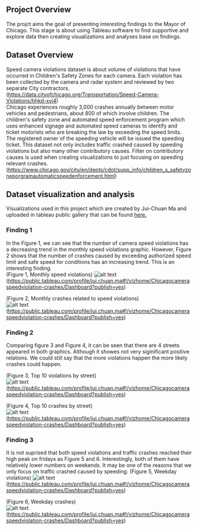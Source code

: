 ## **Project Overview**  
  
The projct aims the goal of presenting interesting findings to the Mayor of Chicago. This stage is about using Tableau software to find supportive and explore data then creating visualizations and analyses base on findings. 
  
  
## **Dataset Overview**  
  
Speed camera violations dataset is about volume of violations that have occurred in Children's Safety Zones for each camera. Each violation has been collected by the camera and radar system and reviewed by two separate City contractors.(https://data.cityofchicago.org/Transportation/Speed-Camera-Violations/hhkd-xvj4)  
Chicago experiences roughly 3,000 crashes annually between motor vehicles and pedestrians, about 800 of which involve children. The children's safety zone and automated speed enforcement program which uses enhanced signage and automated speed cameras to identify and ticket motorists who are breaking the law by exceeding the speed limits. The registered owner of the speeding vehicle will be issued the speeding ticket. This dataset not only includes traffic crashed caused by speeding violations but also many other contributory causes. Filter on contributory causes is used when creating visualizations to just focusing on speeding relevant crashes. (https://www.chicago.gov/city/en/depts/cdot/supp_info/children_s_safetyzoneporgramautomaticspeedenforcement.html)
  
## **Dataset visualization and analysis**  
Visualizations used in this project which are created by Jui-Chuan Ma and uploaded in tableau public gallery that can be found [here.](https://public.tableau.com/profile/jui.chuan.ma#!/vizhome/Chicagocameraspeedviolation-crashes/Dashboard?publish=yes)
  
### Finding 1  
  
In the Figure 1, we can see that the number of camera speed violations has a decreasing trend in the monthly speed violations graphic. However, Figure 2 shows that the number of crashes caused by exceeding authorized speed limit and safe speed for conditions has an increasing trend. This is an interesting finding.  
(Figure 1, Monthly speed violations)
![alt text](https://github.com/jma4/MSIS-2629-Individual-Project/blob/master/image/Monthly%20speed%20violations.png)  
  (https://public.tableau.com/profile/jui.chuan.ma#!/vizhome/Chicagocameraspeedviolation-crashes/Dashboard?publish=yes)
  
(Figure 2, Monthly crashes related to speed violations)  
![alt text](https://github.com/jma4/MSIS-2629-Individual-Project/blob/master/image/Monthly%20crashes.png)  
  (https://public.tableau.com/profile/jui.chuan.ma#!/vizhome/Chicagocameraspeedviolation-crashes/Dashboard?publish=yes)  
  
  ### Finding 2  
  
Comparing figure 3 and Figure 4, it can be seen that there are 4 streets appeared in both graphics. Although it showes not very siginificant positive relations. We could still say that the more violations happen the more likely crashes could happen.  

(Figure 3, Top 10 violations by street)  
![alt text](https://github.com/jma4/MSIS-2629-Individual-Project/blob/master/image/Top%2010%20violations.png)  
  (https://public.tableau.com/profile/jui.chuan.ma#!/vizhome/Chicagocameraspeedviolation-crashes/Dashboard?publish=yes)
  
  
(Figure 4, Top 10 crashes by street)  
![alt text](https://github.com/jma4/MSIS-2629-Individual-Project/blob/master/image/Top%2010%20crashes.png)  
  (https://public.tableau.com/profile/jui.chuan.ma#!/vizhome/Chicagocameraspeedviolation-crashes/Dashboard?publish=yes)  
  
  ### Finding 3  
  
It is not suprised that both speed violations and traffic crashes reached their high peak on fridays as Figure 5 and 6. Interestingly, both of them have relatively lower numbers on weekends. It may be one of the reasons that we only focus on traffic crashed caused by speeding. 
(Figure 5, Weekday violations)
![alt text](https://github.com/jma4/MSIS-2629-Individual-Project/blob/master/image/Weekday%20violations.png)  
  (https://public.tableau.com/profile/jui.chuan.ma#!/vizhome/Chicagocameraspeedviolation-crashes/Dashboard?publish=yes)  
    
  
(Figure 6, Weekday crashes)  
![alt text](https://github.com/jma4/MSIS-2629-Individual-Project/blob/master/image/Weekday%20crashes.png)  
  (https://public.tableau.com/profile/jui.chuan.ma#!/vizhome/Chicagocameraspeedviolation-crashes/Dashboard?publish=yes)  
  
  
  
  
